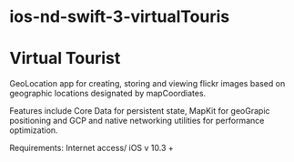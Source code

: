 
# ios-nd-swift-3-virtualTouris
# Virtual Tourist

GeoLocation app for creating, storing and viewing flickr images based on geographic locations designated by mapCoordiates.

Features include Core Data for persistent state, MapKit for geoGrapic positioning and GCP and native networking utilities for performance optimization.

Requirements: 
Internet access/ iOS v 10.3 +

